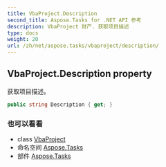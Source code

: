 ```yaml
---
title: VbaProject.Description
second_title: Aspose.Tasks for .NET API 参考
description: VbaProject 财产. 获取项目描述
type: docs
weight: 20
url: /zh/net/aspose.tasks/vbaproject/description/
---
```

## VbaProject.Description property

获取项目描述。

```csharp
public string Description { get; }
```

### 也可以看看

* class [VbaProject](../)
* 命名空间 [Aspose.Tasks](../../vbaproject/)
* 部件 [Aspose.Tasks](../../../)


